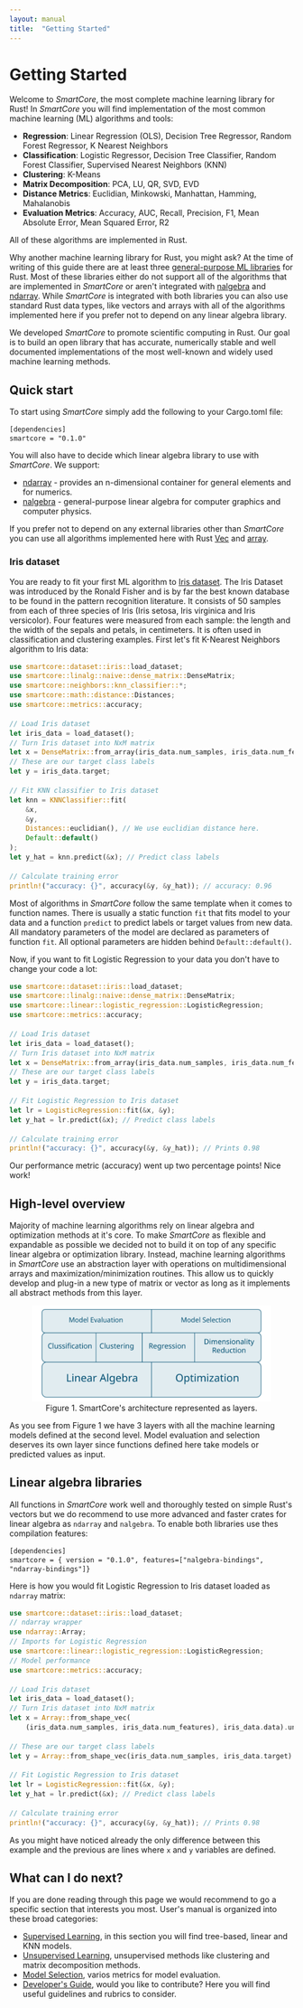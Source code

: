 ```yaml
---
layout: manual
title:  "Getting Started"
---
```


# Getting Started

Welcome to *SmartCore*, the most complete machine learning library for Rust! In *SmartCore* you will find implementation of the most common machine learning (ML) algorithms and tools:

* __Regression__: Linear Regression (OLS), Decision Tree Regressor, Random Forest Regressor, K Nearest Neighbors
* __Classification__: Logistic Regressor, Decision Tree Classifier, Random Forest Classifier, Supervised Nearest Neighbors (KNN)
* __Clustering__: K-Means
* __Matrix Decomposition__: PCA, LU, QR, SVD, EVD
* __Distance Metrics__: Euclidian, Minkowski, Manhattan, Hamming, Mahalanobis
* __Evaluation Metrics__: Accuracy, AUC, Recall, Precision, F1, Mean Absolute Error, Mean Squared Error, R2

All of these algorithms are implemented in Rust. 

Why another machine learning library for Rust, you might ask? At the time of writing of this guide there are at least three [general-purpose ML libraries](http://www.arewelearningyet.com/) for Rust.
Most of these libraries either do not support all of the algorithms that are implemented in *SmartCore* or aren't integrated with [nalgebra](https://nalgebra.org/) and [ndarray](https://github.com/rust-ndarray/ndarray).
While *SmartCore* is integrated with both libraries you can also use standard Rust data types, like vectors and arrays with all of the algorithms implemented here if you prefer not to depend on any linear algebra library.

We developed *SmartCore* to promote scientific computing in Rust. Our goal is to build an open library that has accurate, numerically stable and well documented implementations of the most well-known and widely used machine learning methods.

## Quick start

To start using *SmartCore* simply add the following to your Cargo.toml file:

```
[dependencies]
smartcore = "0.1.0"
```

You will also have to decide which linear algebra library to use with *SmartCore*. We support:
* [ndarray](https://docs.rs/ndarray) - provides an n-dimensional container for general elements and for numerics.
* [nalgebra](https://docs.rs/nalgebra/) - general-purpose linear algebra for computer graphics and computer physics.

If you prefer not to depend on any external libraries other than *SmartCore* you can use all algorithms implemented here with Rust [Vec](https://doc.rust-lang.org/std/vec/struct.Vec.html) and [array](https://doc.rust-lang.org/std/primitive.array.html). 

### Iris dataset

You are ready to fit your first ML algorithm to [Iris dataset](https://archive.ics.uci.edu/ml/datasets/iris). The Iris Dataset was introduced by the Ronald Fisher and is by far the best known database to be found in the pattern recognition literature. It consists of 50 samples from each of three species of Iris (Iris setosa, Iris virginica and Iris versicolor). Four features were measured from each sample: the length and the width of the sepals and petals, in centimeters. It is often used in classification and clustering examples. First let's fit K-Nearest Neighbors algorithm to Iris data:

```rust
use smartcore::dataset::iris::load_dataset;
use smartcore::linalg::naive::dense_matrix::DenseMatrix;
use smartcore::neighbors::knn_classifier::*;
use smartcore::math::distance::Distances;
use smartcore::metrics::accuracy;

// Load Iris dataset 
let iris_data = load_dataset();
// Turn Iris dataset into NxM matrix
let x = DenseMatrix::from_array(iris_data.num_samples, iris_data.num_features, &iris_data.data);
// These are our target class labels
let y = iris_data.target;

// Fit KNN classifier to Iris dataset
let knn = KNNClassifier::fit(
    &x,
    &y,        
    Distances::euclidian(), // We use euclidian distance here. 
    Default::default()
);
let y_hat = knn.predict(&x); // Predict class labels

// Calculate training error
println!("accuracy: {}", accuracy(&y, &y_hat)); // accuracy: 0.96
```
Most of algorithms in *SmartCore* follow the same template when it comes to function names. There is usually a static function `fit` that fits model to your data and a function `predict` to predict labels or target values from new data. All mandatory parameters of the model are declared as parameters of function `fit`. All optional parameters are hidden behind `Default::default()`.

Now, if you want to fit Logistic Regression to your data you don't have to change your code a lot:

```rust
use smartcore::dataset::iris::load_dataset;
use smartcore::linalg::naive::dense_matrix::DenseMatrix;
use smartcore::linear::logistic_regression::LogisticRegression;
use smartcore::metrics::accuracy;

// Load Iris dataset 
let iris_data = load_dataset();
// Turn Iris dataset into NxM matrix
let x = DenseMatrix::from_array(iris_data.num_samples, iris_data.num_features, &iris_data.data);
// These are our target class labels
let y = iris_data.target;

// Fit Logistic Regression to Iris dataset
let lr = LogisticRegression::fit(&x, &y);
let y_hat = lr.predict(&x); // Predict class labels

// Calculate training error
println!("accuracy: {}", accuracy(&y, &y_hat)); // Prints 0.98
```

Our performance metric (accuracy) went up two percentage points! Nice work!

## High-level overview

Majority of machine learning algorithms rely on linear algebra and optimization methods at it's core. To make *SmartCore* as flexible and expandable as possible we decided not to build it on top of any specific linear algebra or optimization library. Instead, machine learning algorithms in *SmartCore* use an abstraction layer with operations on multidimensional arrays and maximization/minimization routines. This allow us to quickly develop and plug-in a new type of matrix or vector as long as it implements all abstract methods from this layer.

<figure class="image" align="center">
  <img src="/assets/imgs/architecture.svg" alt="SmartCore's architecture">
  <figcaption>Figure 1. SmartCore's architecture represented as layers.</figcaption>
</figure>

As you see from Figure 1 we have 3 layers with all the machine learning models defined at the second level. Model evaluation and selection deserves its own layer since functions defined here take models or predicted values as input. 

## Linear algebra libraries

All functions in *SmartCore* work well and thoroughly tested on simple Rust's vectors but we do recommend to use more advanced and faster crates for linear algebra as `ndarray` and `nalgebra`. To enable both libraries use thes compilation features:

```
[dependencies]
smartcore = { version = "0.1.0", features=["nalgebra-bindings", "ndarray-bindings"]}
```

Here is how you would fit Logistic Regression to Iris dataset loaded as `ndarray` matrix:

```rust
use smartcore::dataset::iris::load_dataset;
// ndarray wrapper
use ndarray::Array;
// Imports for Logistic Regression
use smartcore::linear::logistic_regression::LogisticRegression;
// Model performance
use smartcore::metrics::accuracy;

// Load Iris dataset 
let iris_data = load_dataset();
// Turn Iris dataset into NxM matrix
let x = Array::from_shape_vec(
    (iris_data.num_samples, iris_data.num_features), iris_data.data).unwrap();

// These are our target class labels
let y = Array::from_shape_vec(iris_data.num_samples, iris_data.target).unwrap();

// Fit Logistic Regression to Iris dataset
let lr = LogisticRegression::fit(&x, &y);
let y_hat = lr.predict(&x); // Predict class labels

// Calculate training error
println!("accuracy: {}", accuracy(&y, &y_hat)); // Prints 0.98
```

As you might have noticed already the only difference between this example and the previous are lines where `x` and `y` variables are defined. 

## What can I do next?

If you are done reading through this page we would recommend to go a specific section that interests you most. User's manual is organized into these broad categories:
* [Supervised Learning](/user_guide/supervised.html), in this section you will find tree-based, linear and KNN models.
* [Unsupervised Learning](/user_guide/unsupervised.html), unsupervised methods like clustering and matrix decomposition methods.
* [Model Selection](/user_guide/model_selection.html), varios metrics for model evaluation.
* [Developer's Guide](/user_guide/developer.html), would you like to contribute? Here you will find useful guidelines and rubrics to consider.